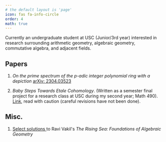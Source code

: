 ```yaml
---
# the default layout is 'page'
icon: fas fa-info-circle
order: 4
math: true
---
```


Currently an undergraduate student at USC (Junior/3rd year) interested in research surrounding arithmetic geometry, algebraic geometry, commutative algebra, and adjacent fields.


## Papers

1.  *On the prime spectrum of the p-adic integer polynomial ring with a depiction* <a href="https://arxiv.org/abs/2304.03523v2">arXiv: 2304.03523</a>

2. *Baby Steps Towards Etale Cohomology*. (Written as a semester final project for a research class at USC during my second year; Math 490). <a href="https://notsatos.github.io/files/etale.pdf">Link</a>, read with caution (careful revisions have not been done).

## Misc.

1. <a href="https://notsatos.github.io/files/vakil.pdf">Select solutions </a> to Ravi Vakil's *The Rising Sea: Foundations of Algebraic Geometry*